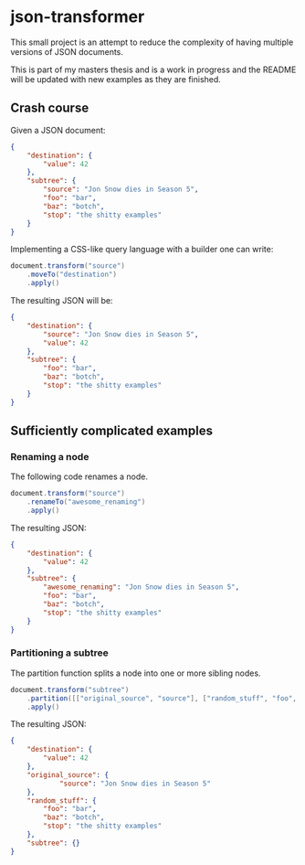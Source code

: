# json-transformer


This small project is an attempt to reduce the complexity of having multiple versions of JSON documents.

This is part of my masters thesis and is a work in progress and the README will be updated with new examples as they are finished.

## Crash course

Given a JSON document:

```json
{
    "destination": {
        "value": 42
    },
    "subtree": {
        "source": "Jon Snow dies in Season 5",
        "foo": "bar",
        "baz": "botch",
        "stop": "the shitty examples"
    }
}
```

Implementing a CSS-like query language with a builder one can write:

```groovy
document.transform("source")
    .moveTo("destination")
    .apply()
```

The resulting JSON will be:

```json
{
    "destination": {
        "source": "Jon Snow dies in Season 5",
        "value": 42
    },
    "subtree": {
        "foo": "bar",
        "baz": "botch",
        "stop": "the shitty examples"
    }
}
```

## Sufficiently complicated examples

### Renaming a node

The following code renames a node.

```groovy
document.transform("source")
    .renameTo("awesome_renaming")
    .apply()
```

The resulting JSON:
```json
{
    "destination": {
        "value": 42
    },
    "subtree": {
        "awesome_renaming": "Jon Snow dies in Season 5",
        "foo": "bar",
        "baz": "botch",
        "stop": "the shitty examples"
    }
}
```

### Partitioning a subtree
The partition function splits a node into one or more sibling nodes.

```groovy
document.transform("subtree")
    .partition([["original_source", "source"], ["random_stuff", "foo", "baz", "stop"]])
    .apply()
```

The resulting JSON:
```json
{
    "destination": {
        "value": 42
    },
    "original_source": {
            "source": "Jon Snow dies in Season 5"
    },
    "random_stuff": {
        "foo": "bar",
        "baz": "botch",
        "stop": "the shitty examples"
    },
    "subtree": {}
}
```


